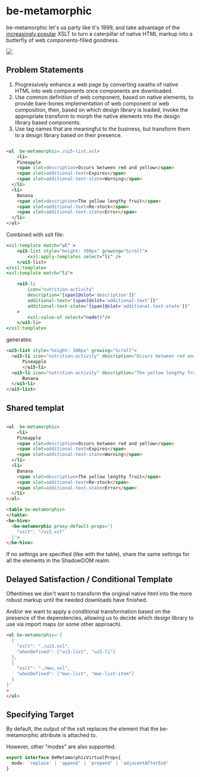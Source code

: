 # be-metamorphic 

be-metamorphic let's us party like it's 1999, and take advantage of the [increasingly popular](https://www.chromestatus.com/metrics/feature/timeline/popularity/79) XSLT to turn a caterpillar of native HTML markup into a butterfly of web components-filled goodness.

<a href="https://nodei.co/npm/be-netaniroguc/"><img src="https://nodei.co/npm/be-metamorphic.png"></a>

## Problem Statements

1.  Progressively enhance a web page by converting swaths of native HTML into web components once components are downloaded.
2.  Use common definition of web component, based on native elements, to provide bare-bones implementation of web component or web composition, then, based on which design library is loaded, invoke the appropriate transform to morph the native elements into the design library based components.
3.  Use tag names that are meaningful to the business, but transform them to a design library based on their presence.

```html

<ul  be-metamorphic=./ui5-list.xsl>
	<li>
    Pineapple
    <span slot=description>Occurs between red and yellow</span>
    <span slot=additional-text>Expires</span>
    <span slot=additional-text-state>Warning</span>
  </li>
  <li>
    Banana
    <span slot=description>The yellow lengthy fruit</span>
    <span slot=additional-text>Re-stock</span>
    <span slot=additional-text-state>Error</span>   
  </li>
</ul>

```

Combined with xslt file:

```xslt
<xsl:template match="ul" >
    <ui5-list style="height: 300px" growing="Scroll">
        <xsl:apply-templates select="li" />
    </ui5-list>
</xsl:template>
<xsl:template match="li">

    <ui5-li 
        icon="nutrition-activity" 
        description="{span[@slot='description']}" 
        additional-text="{span[@slot='additional-text']}"
        additional-text-state="{span[@slot='additional-text-state']}"
    >
        <xsl:value-of select="node()"/>
    </ui5-li>
</xsl:template>
```

generates:

```html
<ui5-list style="height: 300px" growing="Scroll">
  <ui5-li icon="nutrition-activity" description="Occurs between red and yellow" additional-text="Expires" additional-text-state="Warning">
      Pineapple
      </ui5-li>
  <ui5-li icon="nutrition-activity" description="The yellow lengthy fruit" additional-text="Re-stock" additional-text-state="Error">
      Banana
  </ui5-li>
</ui5-list>
```

## Shared templat

```html

<ul  be-metamorphic>
	<li>
    Pineapple
    <span slot=description>Occurs between red and yellow</span>
    <span slot=additional-text>Expires</span>
    <span slot=additional-text-state>Warning</span>
  </li>
  <li>
    Banana
    <span slot=description>The yellow lengthy fruit</span>
    <span slot=additional-text>Re-stock</span>
    <span slot=additional-text-state>Error</span>   
  </li>
</ul>

<table be-metamorphic>
</table>
<be-hive>
  <be-metamorphic proxy-default-props='{
    "xslt": "/ui5.xsl"
  }'>
</be-hive>
```

If no settings are specified (like with the table), share the same settings for all the elements in the ShadowDOM realm.

## Delayed Satisfaction / Conditional Template

Oftentimes we don't want to transform the original native html into the more robust markup until the needed downloads have finished. 

And/or we want to apply a conditional transformation based on the presence of the dependencies, allowing us to decide which design library to use via import maps (or some other approach).

```html
<ul be-metamorphic='[
  {
    "xslt": "./ui5.xsl",
    "whenDefined": ["ui5-list", "ui5-li"]
  },
  {
    "xslt": "./mwc.xsl",
    "whenDefined": ["mwc-list", "mwc-list-item"]
  }
]'
>
</ul>
```

## Specifying Target

By default, the output of the xslt replaces the element that the be-metamorphic attribute is attached to.

However, other "modes" are also supported:

```typeScript
export interface BeMetamorphicVirtualProps{
  mode: 'replace' | 'append' | 'prepend' | 'adjacentAfterEnd'
}
```

